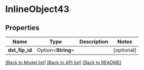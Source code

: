 # InlineObject43

## Properties

Name | Type | Description | Notes
------------ | ------------- | ------------- | -------------
**dst_fip_id** | Option<**String**> |  | [optional]

[[Back to Model list]](../README.md#documentation-for-models) [[Back to API list]](../README.md#documentation-for-api-endpoints) [[Back to README]](../README.md)



